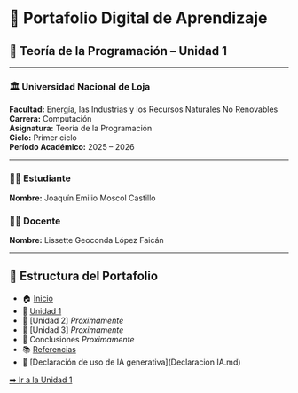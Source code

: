 # 📘 Portafolio Digital de Aprendizaje  
## 🧩 Teoría de la Programación – Unidad 1  

---

### 🏛️ Universidad Nacional de Loja  
**Facultad:** Energía, las Industrias y los Recursos Naturales No Renovables  
**Carrera:** Computación  
**Asignatura:** Teoría de la Programación  
**Ciclo:** Primer ciclo  
**Período Académico:** 2025 – 2026  

---

### 👨‍🎓 Estudiante
**Nombre:** Joaquín Emilio Moscol Castillo  

### 👩‍🏫 Docente
**Nombre:** Lissette Geoconda López Faicán  

---

## 📑 Estructura del Portafolio

- 🏠 [Inicio](Inicio.md)
- 📘 [Unidad 1](Unidad%201.md)
- 📘 [Unidad 2] *Proximamente* 
- 📘 [Unidad 3] *Proximamente* 
- 🏁 Conclusiones *Proximamente* 
- 📚 [Referencias](referencias.md) 
- 🤖 [Declaración de uso de IA generativa](Declaracion IA.md) 




[➡️ Ir a la Unidad 1](Unidad%201.md)
